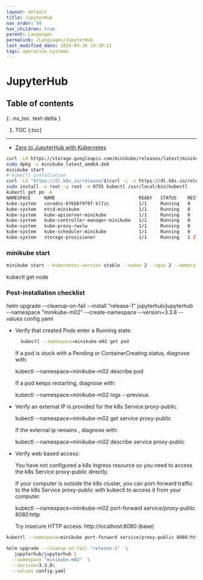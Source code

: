 ```yaml
---
layout: default
title: JupyterHub
nav_order: 99
has_children: true
parent: Languages
permalink: /Languages/JupyterHub
last_modified_date: 2024-09-16 14:30:21
tags: operation_systems
---
```


# JupyterHub

## Table of contents

{: .no_toc .text-delta }

1. TOC
{:toc}

---

- [Zero to JupyterHub with Kubernetes](https://z2jh.jupyter.org/en/stable/kubernetes/minikube/step-zero-minikube.html)

```bash
curl -LO https://storage.googleapis.com/minikube/releases/latest/minikube_latest_amd64.deb
sudo dpkg -i minikube_latest_amd64.deb
minikube start
# kubectl installation
curl -LO "https://dl.k8s.io/release/$(curl -L -s https://dl.k8s.io/release/stable.txt)/bin/linux/amd64/kubectl"
sudo install -o root -g root -m 0755 kubectl /usr/local/bin/kubectl
kubectl get po -A
NAMESPACE     NAME                               READY   STATUS    RESTARTS        AGE
kube-system   coredns-6f6b679f8f-kl7zc           1/1     Running   0               7m52s
kube-system   etcd-minikube                      1/1     Running   0               7m57s
kube-system   kube-apiserver-minikube            1/1     Running   0               7m57s
kube-system   kube-controller-manager-minikube   1/1     Running   0               7m58s
kube-system   kube-proxy-rwxlw                   1/1     Running   0               7m52s
kube-system   kube-scheduler-minikube            1/1     Running   0               7m57s
kube-system   storage-provisioner                1/1     Running   1 (7m21s ago)   7m56s
```

### minikube start

```bash
minikube start --kubernetes-version stable --nodes 2 --cpus 2 --memory 2000 --cni calico
```

kubectl get node

### Post-installation checklist

helm upgrade --cleanup-on-fail   --install "release-1" jupyterhub/jupyterhub   --namespace "minikube-m02"   --create-namespace   --version=3.3.8   --values config.yaml

  - Verify that created Pods enter a Running state:

    ```bash
      kubectl --namespace=minikube-m02 get pod
    ```

    If a pod is stuck with a Pending or ContainerCreating status, diagnose with:

      kubectl --namespace=minikube-m02 describe pod <name of pod>

    If a pod keeps restarting, diagnose with:

      kubectl --namespace=minikube-m02 logs --previous <name of pod>

  - Verify an external IP is provided for the k8s Service proxy-public.

      kubectl --namespace=minikube-m02 get service proxy-public

    If the external ip remains <pending>, diagnose with:

      kubectl --namespace=minikube-m02 describe service proxy-public

  - Verify web based access:

    You have not configured a k8s Ingress resource so you need to access the k8s
    Service proxy-public directly.

    If your computer is outside the k8s cluster, you can port-forward traffic to
    the k8s Service proxy-public with kubectl to access it from your
    computer.

      kubectl --namespace=minikube-m02 port-forward service/proxy-public 8080:http

    Try insecure HTTP access: http://localhost:8080
(base)

```bash
kubectl --namespace=minikube port-forward service/proxy-public 8080:http --address=172.20.31.1
```

```bash
helm upgrade --cleanup-on-fail "release-1"  \
   jupyterhub/jupyterhub \
  --namespace "minikube-m02"  \
  --version=3.3.8\
  --values config.yaml
```

